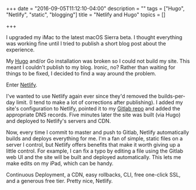 +++
date = "2016-09-05T11:12:10-04:00"
description = ""
tags = ["Hugo", "Netlify", "static", "blogging"]
title = "Netlify and Hugo"
topics = []

+++

I upgraded my iMac to the latest macOS Sierra beta. I thought everything was working
fine until I tried to publish a short blog post about the experience.

My [Hugo](http://gohugo.io) and/or Go installation was broken so I could not
build my site. This meant I couldn't publish to my blog. Ironic, no? Rather than
waiting for things to be fixed, I decided to find a way around the problem.

Enter [Netlify](https://www.netlify.com/).

I've wanted to use Netlify again ever since they'd removed the builds-per-day
limit. (I tend to make a lot of corrections after publishing). I added my site's
configuration to Netlify, pointed it to my
[Gitlab repo](https://gitlab.com/jackbaty/baty.net-hugo) and added the
appropriate DNS records. Five minutes later the site was built (via Hugo) and
deployed to Netlify's servers and CDN.

Now, every time I commit to master and push to Gitlab, Netlify automatically
builds and deploys everything for me. I'm a fan of simple, static files on a
server I control, but Netlify offers benefits that make it worth giving up a
little control. For example, I can fix a typo by editing a file using the
Gitlab web UI and the site will be built and deployed automatically. This lets
me make edits on my iPad, which can be handy.

Continuous Deployment, a CDN, easy rollbacks, CLI, free one-click SSL, and a
generous free tier. Pretty nice, Netlify.







